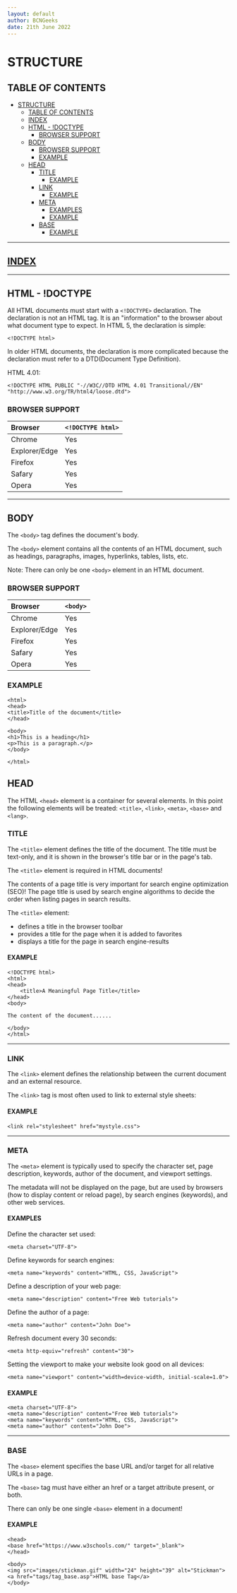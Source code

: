 ```yaml
---
layout: default
author: BCNGeeks
date: 21th June 2022
---
```


# STRUCTURE

## TABLE OF CONTENTS

- [STRUCTURE](#structure)
  - [TABLE OF CONTENTS](#table-of-contents)
  - [INDEX](#index)
  - [HTML - !DOCTYPE](#html---doctype)
    - [BROWSER SUPPORT](#browser-support)
  - [BODY](#body)
    - [BROWSER SUPPORT](#browser-support-1)
    - [EXAMPLE](#example)
  - [HEAD](#head)
    - [TITLE](#title)
      - [EXAMPLE](#example-1)
    - [LINK](#link)
      - [EXAMPLE](#example-2)
    - [META](#meta)
      - [EXAMPLES](#examples)
      - [EXAMPLE](#example-3)
    - [BASE](#base)
      - [EXAMPLE](#example-4)

---

## [INDEX](./INDEX.md)

---

## HTML - !DOCTYPE

All HTML documents must start with a `<!DOCTYPE>` declaration.
The declaration is not an HTML tag. It is an "information" to the browser about what document type to expect.
In HTML 5, the declaration is simple:

    <!DOCTYPE html>

In older HTML documents, the declaration is more complicated because the declaration must refer to a DTD(Document Type Definition).

HTML 4.01:

    <!DOCTYPE HTML PUBLIC "-//W3C//DTD HTML 4.01 Transitional//EN" "http://www.w3.org/TR/html4/loose.dtd">
    


### BROWSER SUPPORT 
| Browser  | `<!DOCTYPE html>`|
|:---------|:--------|
| Chrome   | Yes |
| Explorer/Edge  | Yes |
| Firefox  | Yes |
| Safary   | Yes |
| Opera    | Yes |

---

## BODY
The `<body>` tag defines the document's body.

The `<body>` element contains all the contents of an HTML document, such as headings, paragraphs, images, hyperlinks, tables, lists, etc.

Note: There can only be one `<body>` element in an HTML document.

### BROWSER SUPPORT
| Browser  | `<body>`|
|:---------|:--------|
| Chrome   | Yes |
| Explorer/Edge  | Yes |
| Firefox  | Yes |
| Safary   | Yes |
| Opera    | Yes |

### EXAMPLE
    <html>
    <head>
    <title>Title of the document</title>
    </head>

    <body>
    <h1>This is a heading</h1>
    <p>This is a paragraph.</p>
    </body>

    </html>

## HEAD
The HTML `<head>` element is a container for several elements. In this point the following elements will be treated: `<title>`, `<link>`, `<meta>`, `<base>` and `<lang>`.

### TITLE
The `<title>` element defines the title of the document. The title must be text-only, and it is shown in the browser's title bar or in the page's tab.

The `<title>` element is required in HTML documents!

The contents of a page title is very important for search engine optimization (SEO)! The page title is used by search engine algorithms to decide the order when listing pages in search results.

The `<title>` element:
- defines a title in the browser toolbar
- provides a title for the page when it is added to favorites
- displays a title for the page in search engine-results

#### EXAMPLE
    <!DOCTYPE html>
    <html>
    <head>
        <title>A Meaningful Page Title</title>
    </head>
    <body>

    The content of the document......

    </body>
    </html>

---

### LINK
The `<link>` element defines the relationship between the current document and an external resource.

The `<link>` tag is most often used to link to external style sheets:

#### EXAMPLE
    <link rel="stylesheet" href="mystyle.css">

---

### META
The `<meta>` element is typically used to specify the character set, page description, keywords, author of the document, and viewport settings.

The metadata will not be displayed on the page, but are used by browsers (how to display content or reload page), by search engines (keywords), and other web services.
#### EXAMPLES
Define the character set used:
    
    <meta charset="UTF-8">

Define keywords for search engines:

    <meta name="keywords" content="HTML, CSS, JavaScript">

Define a description of your web page:

    <meta name="description" content="Free Web tutorials">

Define the author of a page:

    <meta name="author" content="John Doe">

Refresh document every 30 seconds:

    <meta http-equiv="refresh" content="30">

Setting the viewport to make your website look good on all devices:

    <meta name="viewport" content="width=device-width, initial-scale=1.0"> 

#### EXAMPLE
    <meta charset="UTF-8">
    <meta name="description" content="Free Web tutorials">
    <meta name="keywords" content="HTML, CSS, JavaScript">
    <meta name="author" content="John Doe">
    
---

### BASE
The `<base>` element specifies the base URL and/or target for all relative URLs in a page.

The `<base>` tag must have either an href or a target attribute present, or both.

There can only be one single `<base>` element in a document!

#### EXAMPLE
    <head>
    <base href="https://www.w3schools.com/" target="_blank">
    </head>

    <body>
    <img src="images/stickman.gif" width="24" height="39" alt="Stickman">
    <a href="tags/tag_base.asp">HTML base Tag</a>
    </body>
